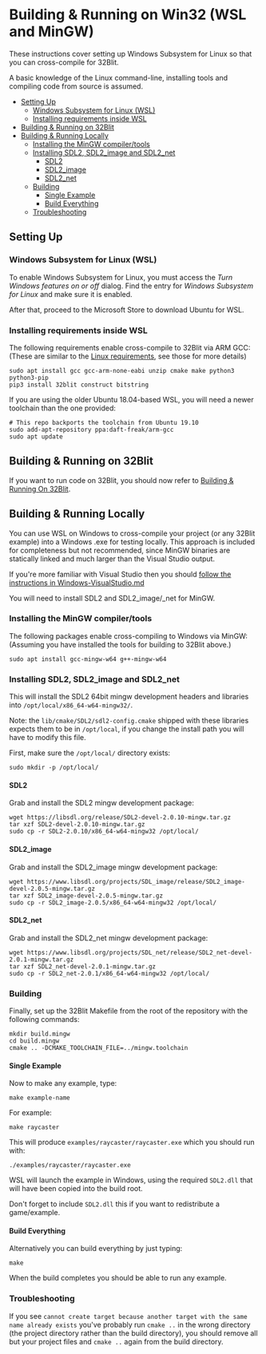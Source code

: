 # Building & Running on Win32 (WSL and MinGW) <!-- omit in toc -->

These instructions cover setting up Windows Subsystem for Linux so that you can cross-compile for 32Blit.

A basic knowledge of the Linux command-line, installing tools and compiling code from source is assumed.


- [Setting Up](#setting-up)
  - [Windows Subsystem for Linux (WSL)](#windows-subsystem-for-linux-wsl)
  - [Installing requirements inside WSL](#installing-requirements-inside-wsl)
- [Building & Running on 32Blit](#building--running-on-32blit)
- [Building & Running Locally](#building--running-locally)
  - [Installing the MinGW compiler/tools](#installing-the-mingw-compilertools)
  - [Installing SDL2, SDL2_image and SDL2_net](#installing-sdl2-sdl2_image-and-sdl2_net)
    - [SDL2](#sdl2)
    - [SDL2_image](#sdl2_image)
    - [SDL2_net](#sdl2_net)
  - [Building](#building)
    - [Single Example](#single-example)
    - [Build Everything](#build-everything)
  - [Troubleshooting](#troubleshooting)

## Setting Up

### Windows Subsystem for Linux (WSL)

To enable Windows Subsystem for Linux, you must access the _Turn Windows features on or off_ dialog. Find the entry for _Windows Subsystem for Linux_ and make sure it is enabled.

After that, proceed to the Microsoft Store to download Ubuntu for WSL.

### Installing requirements inside WSL

The following requirements enable cross-compile to 32Blit via ARM GCC:
(These are similar to the [Linux requirements](Linux.md#prerequisites), see those for more details)

```
sudo apt install gcc gcc-arm-none-eabi unzip cmake make python3 python3-pip
pip3 install 32blit construct bitstring
```

If you are using the older Ubuntu 18.04-based WSL, you will need a newer toolchain than the one provided:
```shell
# This repo backports the toolchain from Ubuntu 19.10
sudo add-apt-repository ppa:daft-freak/arm-gcc
sudo apt update
```

## Building & Running on 32Blit

If you want to run code on 32Blit, you should now refer to [Building & Running On 32Blit](32blit.md).

## Building & Running Locally

You can use WSL on Windows to cross-compile your project (or any 32Blit example) into a Windows .exe for testing locally. This approach is included for completeness but not recommended, since MinGW binaries are statically linked and much larger than the Visual Studio output.

If you're more familiar with Visual Studio then you should [follow the instructions in Windows-VisualStudio.md](Windows-VisualStudio.md)

You will need to install SDL2 and SDL2_image/_net for MinGW.

### Installing the MinGW compiler/tools

The following packages enable cross-compiling to Windows via MinGW:
(Assuming you have installed the tools for building to 32Blit above.)

```shell
sudo apt install gcc-mingw-w64 g++-mingw-w64
```


### Installing SDL2, SDL2_image and SDL2_net

This will install the SDL2 64bit mingw development headers and libraries into `/opt/local/x86_64-w64-mingw32/`.

Note: the `lib/cmake/SDL2/sdl2-config.cmake` shipped with these libraries expects them to be in `/opt/local`, if you change the install path you will have to modify this file.

First, make sure the `/opt/local/` directory exists:

```shell
sudo mkdir -p /opt/local/
```

#### SDL2

Grab and install the SDL2 mingw development package:

```shell
wget https://libsdl.org/release/SDL2-devel-2.0.10-mingw.tar.gz
tar xzf SDL2-devel-2.0.10-mingw.tar.gz
sudo cp -r SDL2-2.0.10/x86_64-w64-mingw32 /opt/local/
```

#### SDL2_image

Grab and install the SDL2_image mingw development package:

```shell
wget https://www.libsdl.org/projects/SDL_image/release/SDL2_image-devel-2.0.5-mingw.tar.gz
tar xzf SDL2_image-devel-2.0.5-mingw.tar.gz
sudo cp -r SDL2_image-2.0.5/x86_64-w64-mingw32 /opt/local/
```

#### SDL2_net

Grab and install the SDL2_net mingw development package:

```shell
wget https://www.libsdl.org/projects/SDL_net/release/SDL2_net-devel-2.0.1-mingw.tar.gz
tar xzf SDL2_net-devel-2.0.1-mingw.tar.gz
sudo cp -r SDL2_net-2.0.1/x86_64-w64-mingw32 /opt/local/
```

### Building

Finally, set up the 32Blit Makefile from the root of the repository with the following commands:

```shell
mkdir build.mingw
cd build.mingw
cmake .. -DCMAKE_TOOLCHAIN_FILE=../mingw.toolchain
```

#### Single Example

Now to make any example, type:

```shell
make example-name
```

For example:

```shell
make raycaster
```

This will produce `examples/raycaster/raycaster.exe` which you should run with:

```shell
./examples/raycaster/raycaster.exe
```

WSL will launch the example in Windows, using the required `SDL2.dll` that will have been copied into the build root.

Don't forget to include `SDL2.dll` this if you want to redistribute a game/example.

#### Build Everything

Alternatively you can build everything by just typing:

```shell
make
```

When the build completes you should be able to run any example.

### Troubleshooting

If you see `cannot create target because another target with the same name already exists` you've probably run `cmake ..` in the wrong directory (the project directory rather than the build directory), you should remove all but your project files and `cmake ..` again from the build directory.
